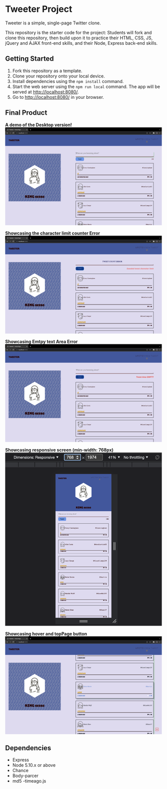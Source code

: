 # Tweeter Project

Tweeter is a simple, single-page Twitter clone.

This repository is the starter code for the project: Students will fork and clone this repository, then build upon it to practice their HTML, CSS, JS, jQuery and AJAX front-end skills, and their Node, Express back-end skills.

## Getting Started

1. Fork this repository as a template.
2. Clone your repository onto your local device.
3. Install dependencies using the `npm install` command.
3. Start the web server using the `npm run local` command. The app will be served at <http://localhost:8080/>.
4. Go to <http://localhost:8080/> in your browser.

## Final Product
**A demo  of the Desktop version!**
!["A demo  of the Desktop version!"](https://github.com/hass0319/tweeter/blob/master/docs/desktopScreen-1024px.png)

**Showcasing the character limit counter Error**
!["Showcasing the character limit counter"](https://github.com/hass0319/tweeter/blob/master/docs/charLmit-error.png)

**Showcasing Emtpy text Area Error**
!["Showcasing Emtpy text Area"](https://github.com/hass0319/tweeter/blob/master/docs/EmptyTextArea.png)

**Showcasing responsive screen (min-width: 768px)**
!["Showcasing responsive screen (min-width: 768px)"](https://github.com/hass0319/tweeter/blob/master/docs/responsive-768px.png)

**Showcasing hover and topPage button**
!["Showcasing hover and topPage button"](https://github.com/hass0319/tweeter/blob/master/docs/hover-&-topPage.png)

## Dependencies

- Express
- Node 5.10.x or above
- Chance
- Body-parcer
- md5
-timeago.js
